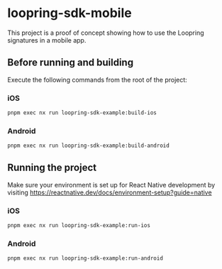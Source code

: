 # loopring-sdk-mobile

This project is a proof of concept showing how to use the Loopring signatures in a mobile app.

## Before running and building

Execute the following commands from the root of the project:


### iOS

```bash
pnpm exec nx run loopring-sdk-example:build-ios
```

### Android

```bash
pnpm exec nx run loopring-sdk-example:build-android
```

## Running the project

Make sure your environment is set up for React Native development by visiting https://reactnative.dev/docs/environment-setup?guide=native

### iOS

```bash
pnpm exec nx run loopring-sdk-example:run-ios
```

### Android

```bash
pnpm exec nx run loopring-sdk-example:run-android
```
